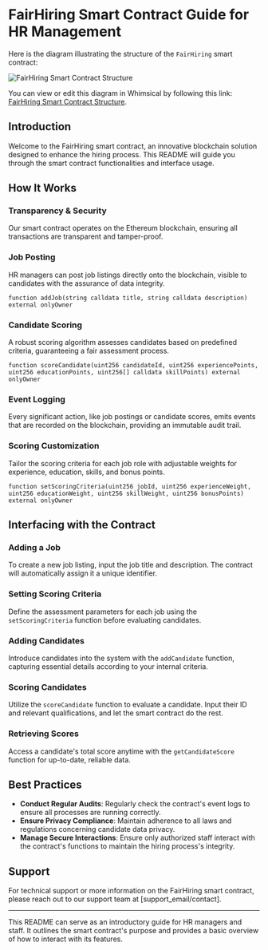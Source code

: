 


# FairHiring Smart Contract Guide for HR Management


Here is the diagram illustrating the structure of the `FairHiring` smart contract:

![FairHiring Smart Contract Structure](https://imgr.whimsical.com/thumbnails/CqoQ2MzWUzvoEJZ6o7PQTr/SjLnR7VzmvS6m9FUqevaaz)

You can view or edit this diagram in Whimsical by following this link: [FairHiring Smart Contract Structure](https://whimsical.com/fairhiring-smart-contract-structure-CqoQ2MzWUzvoEJZ6o7PQTr?ref=chatgpt).




## Introduction
Welcome to the FairHiring smart contract, an innovative blockchain solution designed to enhance the hiring process. This README will guide you through the smart contract functionalities and interface usage.

## How It Works

### Transparency & Security
Our smart contract operates on the Ethereum blockchain, ensuring all transactions are transparent and tamper-proof.

### Job Posting
HR managers can post job listings directly onto the blockchain, visible to candidates with the assurance of data integrity.

```solidity
function addJob(string calldata title, string calldata description) external onlyOwner
```

### Candidate Scoring
A robust scoring algorithm assesses candidates based on predefined criteria, guaranteeing a fair assessment process.

```solidity
function scoreCandidate(uint256 candidateId, uint256 experiencePoints, uint256 educationPoints, uint256[] calldata skillPoints) external onlyOwner
```

### Event Logging
Every significant action, like job postings or candidate scores, emits events that are recorded on the blockchain, providing an immutable audit trail.

### Scoring Customization
Tailor the scoring criteria for each job role with adjustable weights for experience, education, skills, and bonus points.

```solidity
function setScoringCriteria(uint256 jobId, uint256 experienceWeight, uint256 educationWeight, uint256 skillWeight, uint256 bonusPoints) external onlyOwner
```

## Interfacing with the Contract

### Adding a Job
To create a new job listing, input the job title and description. The contract will automatically assign it a unique identifier.

### Setting Scoring Criteria
Define the assessment parameters for each job using the `setScoringCriteria` function before evaluating candidates.

### Adding Candidates
Introduce candidates into the system with the `addCandidate` function, capturing essential details according to your internal criteria.

### Scoring Candidates
Utilize the `scoreCandidate` function to evaluate a candidate. Input their ID and relevant qualifications, and let the smart contract do the rest.

### Retrieving Scores
Access a candidate's total score anytime with the `getCandidateScore` function for up-to-date, reliable data.

## Best Practices

- **Conduct Regular Audits**: Regularly check the contract's event logs to ensure all processes are running correctly.
- **Ensure Privacy Compliance**: Maintain adherence to all laws and regulations concerning candidate data privacy.
- **Manage Secure Interactions**: Ensure only authorized staff interact with the contract's functions to maintain the hiring process's integrity.

## Support
For technical support or more information on the FairHiring smart contract, please reach out to our support team at [support_email/contact].

---

This README can serve as an introductory guide for HR managers and staff. It outlines the smart contract's purpose and provides a basic overview of how to interact with its features.
```

